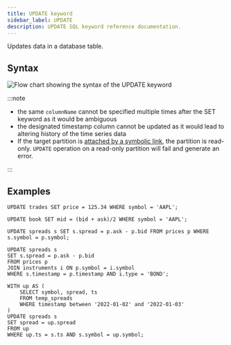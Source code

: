 ```yaml
---
title: UPDATE keyword
sidebar_label: UPDATE
description: UPDATE SQL keyword reference documentation.
---
```


Updates data in a database table.

## Syntax

![Flow chart showing the syntax of the UPDATE keyword](/img/docs/diagrams/update.svg)

:::note

- the same `columnName` cannot be specified multiple times after the SET keyword
  as it would be ambiguous
- the designated timestamp column cannot be updated as it would lead to altering
  history of the time series data
- If the target partition is
  [attached by a symbolic link](/docs/reference/sql/alter-table-attach-partition/#symbolic-links),
  the partition is read-only. `UPDATE` operation on a read-only partition will
  fail and generate an error. 
  
:::

## Examples

```questdb-sql title="Update with constant"
UPDATE trades SET price = 125.34 WHERE symbol = 'AAPL';
```

```questdb-sql title="Update with function"
UPDATE book SET mid = (bid + ask)/2 WHERE symbol = 'AAPL';
```

```questdb-sql title="Update with join"
UPDATE spreads s SET s.spread = p.ask - p.bid FROM prices p WHERE s.symbol = p.symbol;
```

```questdb-sql title="Update with multiple joins"
UPDATE spreads s
SET s.spread = p.ask - p.bid
FROM prices p
JOIN instruments i ON p.symbol = i.symbol
WHERE s.timestamp = p.timestamp AND i.type = 'BOND';
```

```questdb-sql title="Update with a sub-query"
WITH up AS (
    SELECT symbol, spread, ts
    FROM temp_spreads
    WHERE timestamp between '2022-01-02' and '2022-01-03'
)
UPDATE spreads s
SET spread = up.spread
FROM up
WHERE up.ts = s.ts AND s.symbol = up.symbol;
```
